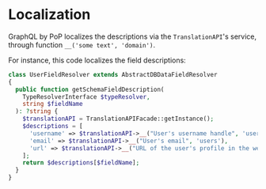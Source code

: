 # Localization

GraphQL by PoP localizes the descriptions via the `TranslationAPI`'s service, through function `__('some text', 'domain')`.

For instance, this code localizes the field descriptions:

```php
class UserFieldResolver extends AbstractDBDataFieldResolver
{
  public function getSchemaFieldDescription(
    TypeResolverInterface $typeResolver,
    string $fieldName
  ): ?string {
    $translationAPI = TranslationAPIFacade::getInstance();
    $descriptions = [
      'username' => $translationAPI->__("User's username handle", 'users'),
      'email' => $translationAPI->__("User's email", 'users'),
      'url' => $translationAPI->__("URL of the user's profile in the website", 'users'),
    ];
    return $descriptions[$fieldName];
  }
}
```